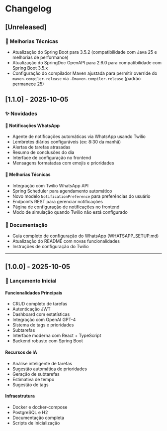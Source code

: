 # Changelog

## [Unreleased]

### 🔧 Melhorias Técnicas
- Atualização do Spring Boot para 3.5.2 (compatibilidade com Java 25 e melhorias de performance)
- Atualização do SpringDoc OpenAPI para 2.6.0 para compatibilidade com Spring Boot 3.5.x
- Configuração do compilador Maven ajustada para permitir override do `maven.compiler.release` via `-Dmaven.compiler.release` (padrão permanece 25)

## [1.1.0] - 2025-10-05

### ✨ Novidades

#### 📱 Notificações WhatsApp
- Agente de notificações automáticas via WhatsApp usando Twilio
- Lembretes diários configuráveis (ex: 8:30 da manhã)
- Alertas de tarefas atrasadas
- Resumo de conclusões do dia
- Interface de configuração no frontend
- Mensagens formatadas com emojis e prioridades

#### 🔧 Melhorias Técnicas
- Integração com Twilio WhatsApp API
- Spring Scheduler para agendamento automático
- Novo modelo `NotificationPreference` para preferências do usuário
- Endpoints REST para gerenciar notificações
- Página de configuração de notificações no frontend
- Modo de simulação quando Twilio não está configurado

### 📝 Documentação
- Guia completo de configuração do WhatsApp (WHATSAPP_SETUP.md)
- Atualização do README com novas funcionalidades
- Instruções de configuração do Twilio

---

## [1.0.0] - 2025-10-05

### 🎉 Lançamento Inicial

#### Funcionalidades Principais
- CRUD completo de tarefas
- Autenticação JWT
- Dashboard com estatísticas
- Integração com OpenAI GPT-4
- Sistema de tags e prioridades
- Subtarefas
- Interface moderna com React + TypeScript
- Backend robusto com Spring Boot

#### Recursos de IA
- Análise inteligente de tarefas
- Sugestão automática de prioridades
- Geração de subtarefas
- Estimativa de tempo
- Sugestão de tags

#### Infraestrutura
- Docker e docker-compose
- PostgreSQL e H2
- Documentação completa
- Scripts de inicialização
